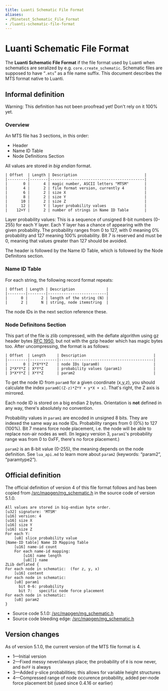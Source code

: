 ```yaml
---
title: Luanti Schematic File Format
aliases:
- /Minetest_Schematic_File_Format
- /luanti-schematic-file-format
---
```


# Luanti Schematic File Format
The **Luanti Schematic File Format** if the file format used by Luanti when schematics are seralized by e.g. `core.create_schematic`. Schematic files are supposed to have “`.mts`” as a file name suffix. This document describes the MTS format native to Luanti.

Informal definition
-------------------

Warning: This definition has not been proofread yet! Don't rely on it 100% yet.

### Overview

An MTS file has 3 sections, in this order:

* Header
* Name ID Table
* Node Definitions Section

All values are stored in _big endian_ format.

```
| Offset  | Length | Description                              |
|---------|--------|------------------------------------------|
|       0 |      4 | magic number, ASCII letters "MTSM"       |
|       4 |      2 | file format version, currently 4         |
|       6 |      2 | size X                                   |
|       8 |      2 | size Y                                   |
|      10 |      2 | size Z                                   |
|      12 |      Y | layer probability values                 |
|    12+Y |      2 | number of strings in Name ID Table       |

```


Layer probability values: This is a sequence of unsigned 8-bit numbers (0-255) for each Y layer. Each Y layer has a chance of appearing with the given probability. The probability ranges from 0 to 127, with 0 meaning 0% probability and 127 meaning 100% probability. Bit 7 is reserved and must be 0, meaning that values greater than 127 should be avoided.

The header is followed by the Name ID Table, which is followed by the Node Definitons section.

### Name ID Table

For each string, the following record format repeats:

```
| Offset | Length | Description              |
|--------|--------|--------------------------|
|      0 |      2 | length of the string (N) |
|      2 |      N | string, node itemstring  |

```


The node IDs in the next section reference these.

### Node Definitons Section

This part of the file is zlib compressed, with the deflate algorithm using gz header bytes [RFC 1950](http://tools.ietf.org/html/rfc1950), but not with the gzip header which has magic bytes too. After uncompressing, the format is as follows:

```
| Offset  | Length     | Description                              |
|---------|------------|------------------------------------------|
|       0 | 2*X*Y*Z    | node IDs (param0)                        |
| 2*X*Y*Z | X*Y*Z      | probability values (param1)              |
| 3*X*Y*Z | X*Y*Z      | param2                                   |

```


To get the node ID from `param0` for a given coordinate (x,y,z), you should calculate the index `param0[(Z-z)*Z*Y + y*X + x]`. That's right, the Z axis is mirrored.

Each node ID is stored on a big endian 2 bytes. Orientation is **not** defined in any way, there's absolutely no convention.

Probability values in `param1` are encoded in unsigned 8 bits. They are indexed the same way as node IDs. Probability ranges from 0 (0%) to 127 (100%). Bit 7 means force node placement, i.e. the node will be able to replace non-air nodes as well. (In legacy version 3, `param1`'s probability range was from 0 to 0xFF, there's no force placement.)

`param2` is an 8-bit value (0-255), the meaning depends on the node definition. See `lua_api.md` to learn more about `param2` (keywords: “param2”, “paramtype2”).

Official definition
-------------------

The official definition of version 4 of this file format follows and has been copied from [/src/mapgen/mg\_schematic.h](https://github.com/luanti-org/luanti/blob/5.1.0/src/mapgen/mg_schematic.h) in the source code of version 5.1.0.

```
All values are stored in big-endian byte order.
[u32] signature: 'MTSM'
[u16] version: 4
[u16] size X
[u16] size Y
[u16] size Z
For each Y:
	[u8] slice probability value
[Name-ID table] Name ID Mapping Table
	[u16] name-id count
	For each name-id mapping:
		[u16] name length
		[u8[]] name
ZLib deflated {
For each node in schematic:  (for z, y, x)
	[u16] content
For each node in schematic:
	[u8] param1
	  bit 0-6: probability
	  bit 7:   specific node force placement
For each node in schematic:
	[u8] param2
}

```


* Source code 5.1.0: [/src/mapgen/mg\_schematic.h](https://github.com/luanti-org/luanti/blob/5.1.0/src/mapgen/mg_schematic.h)
* Source code bleeding edge: [/src/mapgen/mg\_schematic.h](https://github.com/luanti-org/luanti/blob/master/src/mapgen/mg_schematic.h)

Version changes
---------------

As of version 5.1.0, the current version of the MTS file format is 4.

* 1—Initial version
* 2—Fixed messy never/always place; the probability of `0` is now never, and `0xFF` is always
* 3—Added y-slice probabilities; this allows for variable height structures
* 4—Compressed range of node occurence probability, added per-node force placement bit (used since 0.4.16 or earlier)